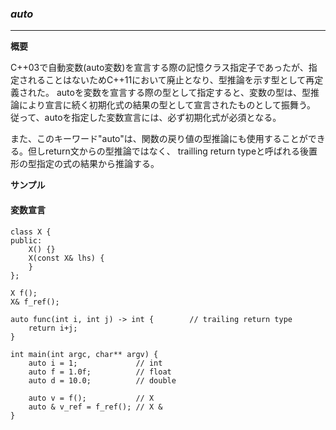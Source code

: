 ### *auto*
---
**概要**

C++03で自動変数(auto変数)を宣言する際の記憶クラス指定子であったが、指定されることはないためC++11において廃止となり、型推論を示す型として再定義された。
autoを変数を宣言する際の型として指定すると、変数の型は、型推論により宣言に続く初期化式の結果の型として宣言されたものとして振舞う。
従って、autoを指定した変数宣言には、必ず初期化式が必須となる。

また、このキーワード"auto"は、関数の戻り値の型推論にも使用することができる。但しreturn文からの型推論ではなく、
trailling return typeと呼ばれる後置形の型指定の式の結果から推論する。

**サンプル**
#### 変数宣言

```
class X {
public:
    X() {}
    X(const X& lhs) {
    }
};

X f();
X& f_ref();

auto func(int i, int j) -> int {        // trailing return type
    return i+j;
}

int main(int argc, char** argv) {
    auto i = 1;             // int
    auto f = 1.0f;          // float
    auto d = 10.0;          // double

    auto v = f();           // X
    auto & v_ref = f_ref(); // X &
}
```

